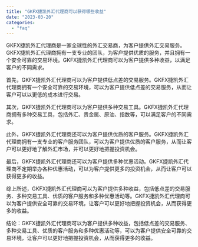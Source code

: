 ```yaml
---
title: "GKFX捷凯外汇代理商可以获得哪些收益"
date: "2023-03-20"
categories: 
  - "faq"
---
```


GKFX捷凯外汇代理商是一家全球性的外汇交易商，为客户提供外汇交易服务。GKFX捷凯外汇代理商拥有一支专业的团队，为客户提供优质的服务，并且拥有一个安全可靠的交易环境。GKFX捷凯外汇代理商可以为客户提供多种收益，以满足客户的不同需求。

首先，GKFX捷凯外汇代理商可以为客户提供低点差的交易服务。GKFX捷凯外汇代理商拥有一个安全可靠的交易环境，可以为客户提供低点差的交易服务，从而让客户可以以更低的成本进行交易。

其次，GKFX捷凯外汇代理商可以为客户提供多种交易工具。GKFX捷凯外汇代理商拥有多种交易工具，包括外汇、贵金属、原油、指数等，可以满足客户的不同需求。

此外，GKFX捷凯外汇代理商还可以为客户提供优质的客户服务。GKFX捷凯外汇代理商拥有一支专业的客户服务团队，可以为客户提供优质的客户服务，从而让客户可以更好地了解外汇市场，并可以更好地把握投资机会。

最后，GKFX捷凯外汇代理商还可以为客户提供多种优惠活动。GKFX捷凯外汇代理商不定期举办各种优惠活动，可以为客户提供更多的投资机会，从而让客户可以获得更多的收益。

综上所述，GKFX捷凯外汇代理商可以为客户提供多种收益，包括低点差的交易服务、多种交易工具、优质的客户服务和多种优惠活动等。GKFX捷凯外汇代理商可以为客户提供安全可靠的交易环境，让客户可以更好地把握投资机会，从而获得更多的收益。

结论：GKFX捷凯外汇代理商可以为客户提供多种收益，包括低点差的交易服务、多种交易工具、优质的客户服务和多种优惠活动等，可以为客户提供安全可靠的交易环境，让客户可以更好地把握投资机会，从而获得更多的收益。
